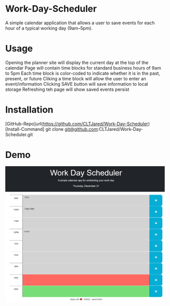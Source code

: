 # Work-Day-Scheduler
A simple calendar application that allows a user to save events for each hour of a typical working day (9am–5pm).

# Usage
Opening the planner site will display the current day at the top of the calendar
Page will contain time blocks for standard business hours of 9am to 5pm
Each time block is color-coded to indicate whether it is in the past, present, or future
Cliking a time block will allow the user to enter an event/information
Clicking SAVE button will save information to local storage
Refreshing teh page will show saved events persist

# Installation
[GitHub-Repo]url(https://github.com/CLTJared/Work-Day-Scheduler)
[Install-Command] git clone git@github.com:CLTJared/Work-Day-Scheduler.git

# Demo
![Screenshot](./assets/images/work-day-scheduler.png)